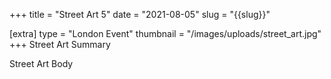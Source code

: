 +++
title = "Street Art 5"
date = "2021-08-05"
slug = "{{slug}}"

[extra]
type = "London Event"
thumbnail = "/images/uploads/street_art.jpg"
+++
Street Art Summary

<!-- more -->

Street Art Body
